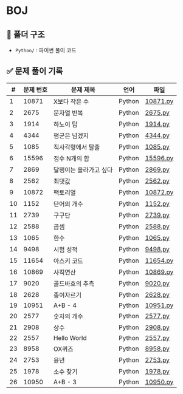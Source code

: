 # BOJ

## 📂 폴더 구조
- `Python/` : 파이썬 풀이 코드

## ✅ 문제 풀이 기록
| # | 문제 번호 | 문제 제목 | 언어 | 파일 |
|---|----------|----------|------|------|
| 1 | 10871 | X보다 작은 수 | Python | [10871.py](Python/10871.py) |
| 2 | 2675 | 문자열 반복 | Python | [2675.py](Python/2675.py) |
| 3 | 1914 | 하노이 탑 | Python | [1914.py](Python/1914.py) |
| 4 | 4344 | 평균은 넘겠지 | Python | [4344.py](Python/4344.py) |
| 5 | 1085 | 직사각형에서 탈출 | Python | [1085.py](Python/1085.py) |
| 6 | 15596 | 정수 N개의 합 | Python | [15596.py](Python/15596.py) |
| 7 | 2869 | 달팽이는 올라가고 싶다 | Python | [2869.py](Python/2869.py) |
| 8 | 2562 | 최댓값 | Python | [2562.py](Python/2562.py) |
| 9 | 10872 | 팩토리얼 | Python | [10872.py](Python/10872.py) |
| 10 | 1152 | 단어의 개수 | Python | [1152.py](Python/1152.py) |
| 11 | 2739 | 구구단 | Python | [2739.py](Python/2739.py) |
| 12 | 2588 | 곱셈 | Python | [2588.py](Python/2588.py) |
| 13 | 1065 | 한수 | Python | [1065.py](Python/1065.py) |
| 14 | 9498 | 시험 성적 | Python | [9498.py](Python/9498.py) |
| 15 | 11654 | 아스키 코드 | Python | [11654.py](Python/11654.py) |
| 16 | 10869 | 사칙연산 | Python | [10869.py](Python/10869.py) |
| 17 | 9020 | 골드바흐의 추측 | Python | [9020.py](Python/9020.py) |
| 18 | 2628 | 종이자르기 | Python | [2628.py](Python/2628.py) |
| 19 | 10951 | A+B - 4 | Python | [10951.py](Python/10951.py) |
| 20 | 2577 | 숫자의 개수 | Python | [2577.py](Python/2577.py) |
| 21 | 2908 | 상수 | Python | [2908.py](Python/2908.py) |
| 22 | 2557 | Hello World | Python | [2557.py](Python/2557.py) |
| 23 | 8958 | OX퀴즈 | Python | [8958.py](Python/8958.py) |
| 24 | 2753 | 윤년 | Python | [2753.py](Python/2753.py) |
| 25 | 1978 | 소수 찾기 | Python | [1978.py](Python/1978.py) |
| 26 | 10950 | A+B - 3 | Python | [10950.py](Python/10950.py) |

